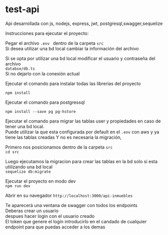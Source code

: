 # test-api

Api desarrollada con js, nodejs, express, jwt, postgresql,swagger,sequelize <br>

Instrucciones para ejecutar el proyecto: <br>

Pegar el archivo ```.env ``` dentro de la carpeta ```src``` <br>
Si desea utilizar una bd local cambiar la información del archivo <br>


Si se opta por utilizar una bd local modificar el usuario y contraseña del archivo <br>
```databse/db.ts``` <br>
Si no dejarlo con la conexión actual <br>

Ejecutar el comando para instalar todas las librerias del proyecto <br>
```
npm install 
```

Ejecutar el comando para  postgressql
```
npm install --save pg pg-hstore
```

Ejecutar el comando para migrar las tablas user y propiedades en caso de tener una bd local. <br>
Puede utilizar la que esta configurada por default en el ```.env``` con aws y ya tiene las tablas creadas
Y no es necesaria la migración, <br>

Primero nos posicionamos dentro de la carpeta ```src``` <br>
```cd src```

Luego ejecutamos la migracion para crear las tablas en la bd solo si esta utilizando una bd local <br>
```sequelize db:migrate```

Ejecutar el proyecto en modo dev <br>
```npm run dev``` 

Abrir en su navegador
```http://localhost:3000/api-inmuebles```

Te aparecerá una ventana de swagger con todos los endpoints <br>
Deberas crear un usuario <br>
despues hacer login con el usuario creado <br>
El token que genere el login introducirlo en el candado de cualquier endpoint para que puedas acceder a los demas
